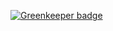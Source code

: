 

[![Greenkeeper badge](https://badges.greenkeeper.io/mikeal/liquid-swords.svg)](https://greenkeeper.io/)